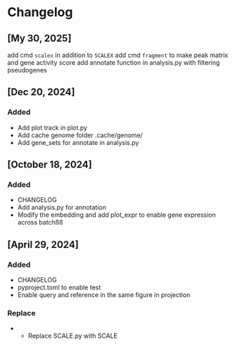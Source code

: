 # Changelog

## [My 30, 2025]
add cmd `scalex` in addition to `SCALEX`
add cmd `fragment` to make peak matrix and gene activity score
add annotate function in analysis.py with filtering pseudogenes

## [Dec 20, 2024]
### Added
- Add plot track in plot.py
- Add cache genome folder .cache/genome/
- Add gene_sets for annotate in analysis.py

## [October 18, 2024]

### Added
- CHANGELOG
- Add analysis.py for annotation
- Modify the embedding and add plot_expr to enable gene expression across batchßß

## [April 29, 2024]

### Added
- CHANGELOG
- pyproject.toml to enable test
- Enable query and reference in the same figure in projection

### Replace
- - Replace SCALE.py with SCALE
